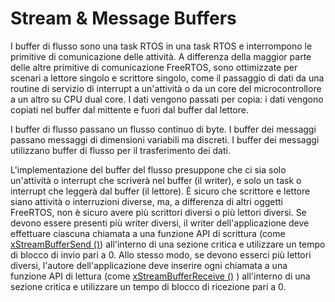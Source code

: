 # Stream & Message Buffers 

I buffer di flusso sono una task RTOS in una task RTOS e interrompono le primitive di comunicazione delle attività. A differenza della maggior parte delle altre primitive di comunicazione  FreeRTOS, sono ottimizzate per scenari a lettore singolo e scrittore  singolo, come il passaggio di dati da una routine di servizio di  interrupt a un'attività o da un core del microcontrollore a un altro su  CPU dual core. I dati vengono passati per copia: i dati vengono copiati nel buffer dal mittente e fuori dal buffer dal lettore.

I buffer di flusso passano un flusso continuo di byte. I buffer dei messaggi passano messaggi di dimensioni variabili ma discreti. I buffer dei messaggi utilizzano buffer di flusso per il trasferimento dei dati.

L'implementazione del buffer del flusso presuppone che ci sia solo un'attività o interrupt che scriverà nel  buffer (il writer), e solo un task o interrupt che leggerà dal buffer  (il lettore). È sicuro che scrittore e lettore siano attività o interruzioni diverse,  ma, a differenza di altri oggetti FreeRTOS, non è sicuro avere più  scrittori diversi o più lettori diversi. Se devono essere presenti più writer diversi, il writer dell'applicazione  deve effettuare ciascuna chiamata a una funzione API di scrittura (come[ xStreamBufferSend ()](https://translate.googleusercontent.com/translate_c?depth=1&hl=it&pto=aue&rurl=translate.google.it&sl=auto&sp=nmt4&tl=it&u=https://www.freertos.org/xStreamBufferSend.html&usg=ALkJrhhL7fixZE6X29DQ06CHQi8jOEp0DQ)) all'interno di una sezione critica e utilizzare un tempo di blocco di  invio pari a 0. Allo stesso modo, se devono esserci più lettori diversi, l'autore dell'applicazione deve inserire ogni chiamata a una funzione  API di lettura (come [xStreamBufferReceive ()](https://translate.googleusercontent.com/translate_c?depth=1&hl=it&pto=aue&rurl=translate.google.it&sl=auto&sp=nmt4&tl=it&u=https://www.freertos.org/xStreamBufferReceive.html&usg=ALkJrhgYliH7GK0-dCTY_GXmayPG4gF93Q) ) all'interno di una sezione critica e utilizzare un tempo di blocco di ricezione pari a 0.